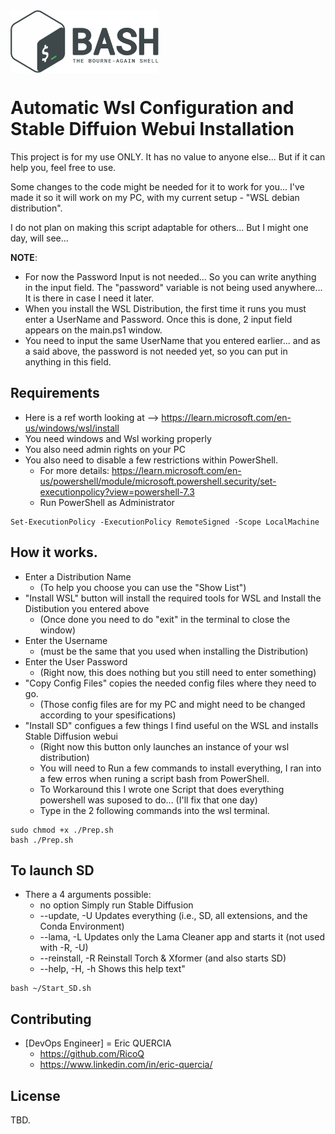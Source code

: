 <a href="https://github.com/RicoQ/WSL_SD">
    <img src=".Gnu-bash-logo.svg.png" alt="Bash logo" title="BASH" align="center" height="100" /> 
</a>


# Automatic Wsl Configuration and Stable Diffuion Webui Installation  

This project is for my use ONLY. It has no value to anyone else... But if it can help you, feel free to use.

Some changes to the code might be needed for it to work for you... 
I've made it so it will work on my PC, with my current setup - "WSL debian distribution".

I do not plan on making this script adaptable for others... But I might one day, will see... 

**NOTE**: 
- For now the Password Input is not needed... So you can write anything in the input field. The "password" variable is not being used anywhere... It is there in case I need it later.
- When you install the WSL Distribution, the first time it runs you must enter a UserName and Password. Once this is done, 2 input field appears on the main.ps1 window.
- You need to input the same UserName that you entered earlier... and as a said above, the password is not needed yet, so you can put in anything in this field.

## Requirements
- Here is a ref worth looking at --> https://learn.microsoft.com/en-us/windows/wsl/install
- You need windows and Wsl working properly
- You also need admin rights on your PC
- You also need to disable a few restrictions within PowerShell.  
    - For more details:  https://learn.microsoft.com/en-us/powershell/module/microsoft.powershell.security/set-executionpolicy?view=powershell-7.3
    - Run PowerShell as Administrator 
```
Set-ExecutionPolicy -ExecutionPolicy RemoteSigned -Scope LocalMachine
```

## How it works.
- Enter a Distribution Name 
    - (To help you choose you can use the "Show List")
- "Install WSL" button will install the required tools for WSL and Install the Distibution you entered above
    - (Once done you need to do "exit" in the terminal to close the window)
- Enter the Username 
    - (must be the same that you used when installing the Distribution)
- Enter the User Password 
    - (Right now, this does nothing but you still need to enter something)
- "Copy Config Files" copies the needed config files where they need to go. 
    - (Those config files are for my PC and might need to be changed according to your spesifications)
- "Install SD" configues a few things I find useful on the WSL and installs Stable Diffusion webui 
    - (Right now this button only launches an instance of your wsl distribution)
    - You will need to Run a few commands to install everything, I ran into a few erros when runing a script bash from PowerShell.
    - To Workaround this I wrote one Script that does everything powershell was suposed to do... (I'll fix that one day)  
    - Type in the 2 following commands into the wsl terminal.

```
sudo chmod +x ./Prep.sh
bash ./Prep.sh
```

## To launch SD 
- There a 4 arguments possible:
    - no option             Simply run Stable Diffusion
	- --update, -U          Updates everything (i.e., SD, all extensions, and the Conda Environment)
	- --lama, -L            Updates only the Lama Cleaner app and starts it (not used with -R, -U)
	- --reinstall, -R       Reinstall Torch & Xformer (and also starts SD)
    - --help, -H, -h        Shows this help text"

```
bash ~/Start_SD.sh 
```

## Contributing

* [DevOps Engineer] = Eric QUERCIA
    * https://github.com/RicoQ
    * https://www.linkedin.com/in/eric-quercia/

## License
TBD.